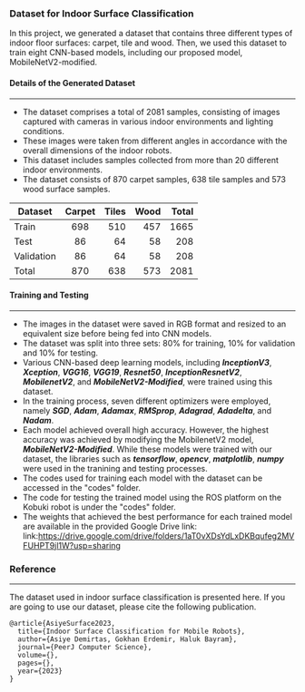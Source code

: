 ### Dataset for Indoor Surface Classification

In this project, we generated a dataset that contains three different types of indoor floor surfaces: carpet, tile and wood. Then, we used this dataset to train eight CNN-based models, including our proposed model, MobileNetV2-modified.

#### Details of the Generated Dataset
---

* The dataset comprises a total of 2081 samples, consisting of images captured with cameras in various indoor environments and lighting conditions. 
* These images were taken from different angles in accordance with the overall dimensions of the indoor robots.
* This dataset includes samples collected from more than 20 different indoor environments. 
* The dataset consists of 870 carpet samples, 638 tile samples and 573 wood surface samples. 

|  Dataset  |  Carpet  |  Tiles  |  Wood  |  Total  |
| --------  |:--------:|  -----: | -----: |------:  |
| Train     |   698    |   510   |   457  |    1665 |
| Test      |   86     |   64    |   58   |   208   |
| Validation|   86     |   64    |   58   |   208   |
| Total     |   870    |   638   |   573  |    2081 |


           
#### Training and Testing
---
* The images in the dataset were saved in RGB format and resized to an equivalent size before being fed into CNN models. 
* The dataset was split into three sets: 80% for training, 10% for validation and 10% for testing. 
* Various CNN-based deep learning models, including ***InceptionV3***, ***Xception***, ***VGG16***, ***VGG19***, ***Resnet50***, ***InceptionResnetV2***, ***MobilenetV2***, and ***MobileNetV2-Modified***, were trained using this dataset.
* In  the training process, seven different optimizers were employed, namely ***SGD***, ***Adam***, ***Adamax***, ***RMSprop***, ***Adagrad***, ***Adadelta***, and ***Nadam***.
* Each model achieved overall high accuracy. However, the highest accuracy was achieved by modifying the MobilenetV2 model, ***MobileNetV2-Modified***. While these models were trained with our dataset, the libraries such as ***tensorflow***, ***opencv***, ***matplotlib***, ***numpy*** were used in the tranining and testing processes.
* The codes used for training each model with the dataset can be accessed in the "codes" folder.
* The code for testing the trained model using the ROS platform on the Kobuki robot is under the "codes" folder.
* The weights that achieved the best performance for each trained model are available in the provided Google Drive link: link:https://drive.google.com/drive/folders/1aT0vXDsYdLxDKBqufeg2MVFUHPT9jl1W?usp=sharing


### Reference
----
The dataset used in indoor surface classification is presented here. If you are going to use our dataset, please cite the following publication.

```
@article{AsiyeSurface2023,
  title={Indoor Surface Classification for Mobile Robots},
  author={Asiye Demirtas, Gokhan Erdemir, Haluk Bayram},
  journal={PeerJ Computer Science},
  volume={},
  pages={},
  year={2023}
}
```
